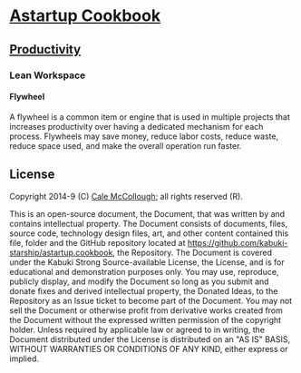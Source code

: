 # [Astartup Cookbook](../readme.md)

## [Productivity](./readme.md)

### Lean Workspace

#### Flywheel

A flywheel is a common item or engine that is used in multiple projects that increases productivity over having a dedicated mechanism for each process. Flywheels may save money, reduce labor costs, reduce waste, reduce space used, and make the overall operation run faster.

## License

Copyright 2014-9 (C) [Cale McCollough](https://calemccollough.github.io); all rights reserved (R).

This is an open-source document, the Document, that was written by and contains intellectual property. The Document consists of documents, files, source code, technology design files, art, and other content contained this file, folder and the GitHub repository located at <https://github.com/kabuki-starship/astartup.cookbook>, the Repository. The Document is covered under the Kabuki Strong Source-available License, the License, and is for educational and demonstration purposes only. You may use, reproduce, publicly display, and modify the Document so long as you submit and donate fixes and derived intellectual property, the Donated Ideas, to the Repository as an Issue ticket to become part of the Document. You may not sell the Document or otherwise profit from derivative works created from the Document without the expressed written permission of the copyright holder. Unless required by applicable law or agreed to in writing, the Document distributed under the License is distributed on an "AS IS" BASIS, WITHOUT WARRANTIES OR CONDITIONS OF ANY KIND, either express or implied.
